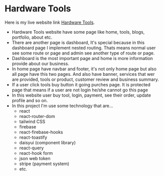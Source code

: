 # Hardware Tools

Here is my live website link [Hardware Tools](https://tools-manufacturer-ade64.web.app).

- Hardware Tools website have some page like home, tools, blogs, portfolio, about etc.
- There are another page is dashboard, It's special because in this dashboard page I implement nested routing. Thats means normal user see some route or page and admin see another type of route or page.
- Dashboard is the most important page and home is more information provide about our business.
- In home page have navbar and footer, it's not only home page but also all page have this two pages. And also have banner, services that wer are provided, tools or product, customer review and business summary.
- If a user click tools buy button it going purches page. It is protected page that means if a user are not login he/she cannot go this page
- In this website user buy tool, login, payment, see their order, update profile and so on.
- In this project I'm use some technology that are...
  - react
  - react-router-dom
  - tailwind CSS
  - firebase
  - react-firebase-hooks
  - react-toastify
  - daisyui (component library)
  - react-query
  - react-hook form
  - json web token
  - stripe (payment system)
  - etc.

